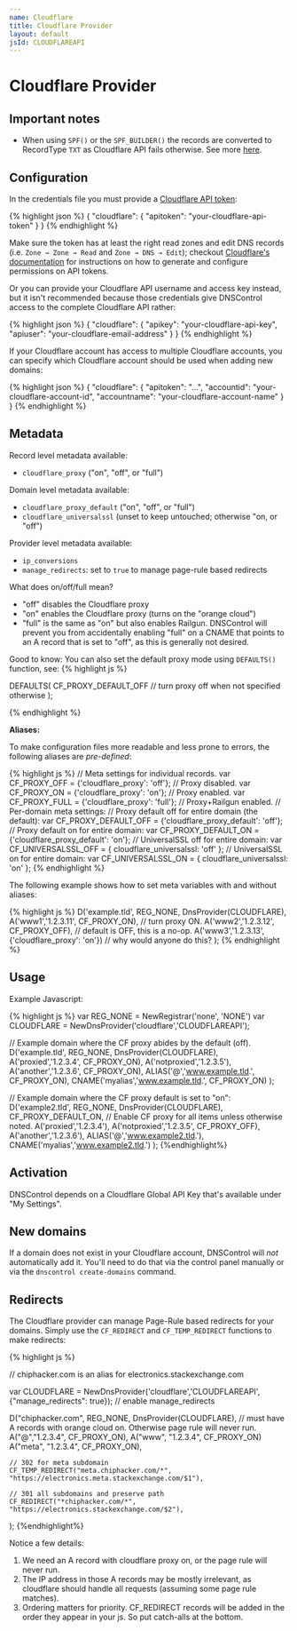 ```yaml
---
name: Cloudflare
title: Cloudflare Provider
layout: default
jsId: CLOUDFLAREAPI
---
```

# Cloudflare Provider

## Important notes

* When using `SPF()` or the `SPF_BUILDER()` the records are converted to RecordType `TXT` as Cloudflare API fails otherwise. See more [here](https://github.com/StackExchange/dnscontrol/issues/446).

## Configuration
In the credentials file you must provide a [Cloudflare API token](https://dash.cloudflare.com/profile/api-tokens):

{% highlight json %}
{
  "cloudflare": {
    "apitoken": "your-cloudflare-api-token"
  }
}
{% endhighlight %}

Make sure the token has at least the right read zones and edit DNS records (i.e. `Zone → Zone → Read` and `Zone → DNS → Edit`);
checkout [Cloudflare's documentation](https://support.cloudflare.com/hc/en-us/articles/200167836-Managing-API-Tokens-and-Keys) for instructions on how to generate and configure permissions on API tokens.


Or you can provide your Cloudflare API username and access key instead, but it isn't recommended because those credentials give DNSControl access to the complete Cloudflare API rather:

{% highlight json %}
{
  "cloudflare": {
    "apikey": "your-cloudflare-api-key",
    "apiuser": "your-cloudflare-email-address"
  }
}
{% endhighlight %}

If your Cloudflare account has access to multiple Cloudflare accounts, you can specify which Cloudflare account should be used when adding new domains:

{% highlight json %}
{
  "cloudflare": {
    "apitoken": "...",
    "accountid": "your-cloudflare-account-id",
    "accountname": "your-cloudflare-account-name"
  }
}
{% endhighlight %}

## Metadata
Record level metadata available:
   * `cloudflare_proxy` ("on", "off", or "full")

Domain level metadata available:
   * `cloudflare_proxy_default` ("on", "off", or "full")
   * `cloudflare_universalssl` (unset to keep untouched; otherwise "on, or "off")

Provider level metadata available:
   * `ip_conversions`
   * `manage_redirects`: set to `true` to manage page-rule based redirects

What does on/off/full mean?

   * "off" disables the Cloudflare proxy
   * "on" enables the Cloudflare proxy (turns on the "orange cloud")
   * "full" is the same as "on" but also enables Railgun.  DNSControl will prevent you from accidentally enabling "full" on a CNAME that points to an A record that is set to "off", as this is generally not desired.

Good to know: You can also set the default proxy mode using `DEFAULTS()` function, see:
{% highlight js %}

DEFAULTS(
	CF_PROXY_DEFAULT_OFF // turn proxy off when not specified otherwise
);

{% endhighlight %}

**Aliases:**

To make configuration files more readable and less prone to errors,
the following aliases are *pre-defined*:

{% highlight js %}
// Meta settings for individual records.
var CF_PROXY_OFF = {'cloudflare_proxy': 'off'};     // Proxy disabled.
var CF_PROXY_ON = {'cloudflare_proxy': 'on'};       // Proxy enabled.
var CF_PROXY_FULL = {'cloudflare_proxy': 'full'};   // Proxy+Railgun enabled.
// Per-domain meta settings:
// Proxy default off for entire domain (the default):
var CF_PROXY_DEFAULT_OFF = {'cloudflare_proxy_default': 'off'};
// Proxy default on for entire domain:
var CF_PROXY_DEFAULT_ON = {'cloudflare_proxy_default': 'on'};
// UniversalSSL off for entire domain:
var CF_UNIVERSALSSL_OFF = { cloudflare_universalssl: 'off' };
// UniversalSSL on for entire domain:
var CF_UNIVERSALSSL_ON = { cloudflare_universalssl: 'on' };
{% endhighlight %}

The following example shows how to set meta variables with and without aliases:

{% highlight js %}
D('example.tld', REG_NONE, DnsProvider(CLOUDFLARE),
    A('www1','1.2.3.11', CF_PROXY_ON),        // turn proxy ON.
    A('www2','1.2.3.12', CF_PROXY_OFF),       // default is OFF, this is a no-op.
    A('www3','1.2.3.13', {'cloudflare_proxy': 'on'}) // why would anyone do this?
);
{% endhighlight %}

## Usage
Example Javascript:

{% highlight js %}
var REG_NONE = NewRegistrar('none', 'NONE')
var CLOUDFLARE = NewDnsProvider('cloudflare','CLOUDFLAREAPI');

// Example domain where the CF proxy abides by the default (off).
D('example.tld', REG_NONE, DnsProvider(CLOUDFLARE),
    A('proxied','1.2.3.4', CF_PROXY_ON),
    A('notproxied','1.2.3.5'),
    A('another','1.2.3.6', CF_PROXY_ON),
    ALIAS('@','www.example.tld.', CF_PROXY_ON),
    CNAME('myalias','www.example.tld.', CF_PROXY_ON)
);

// Example domain where the CF proxy default is set to "on":
D('example2.tld', REG_NONE, DnsProvider(CLOUDFLARE),
    CF_PROXY_DEFAULT_ON, // Enable CF proxy for all items unless otherwise noted.
    A('proxied','1.2.3.4'),
    A('notproxied','1.2.3.5', CF_PROXY_OFF),
    A('another','1.2.3.6'),
    ALIAS('@','www.example2.tld.'),
    CNAME('myalias','www.example2.tld.')
);
{%endhighlight%}

## Activation
DNSControl depends on a Cloudflare Global API Key that's available under "My Settings".

## New domains
If a domain does not exist in your Cloudflare account, DNSControl
will *not* automatically add it. You'll need to do that via the
control panel manually or via the `dnscontrol create-domains` command.

## Redirects
The Cloudflare provider can manage Page-Rule based redirects for your domains. Simply use the `CF_REDIRECT` and `CF_TEMP_REDIRECT` functions to make redirects:

{% highlight js %}

// chiphacker.com is an alias for electronics.stackexchange.com

var CLOUDFLARE = NewDnsProvider('cloudflare','CLOUDFLAREAPI', {"manage_redirects": true}); // enable manage_redirects

D("chiphacker.com", REG_NONE, DnsProvider(CLOUDFLARE),
    // must have A records with orange cloud on. Otherwise page rule will never run.
    A("@","1.2.3.4", CF_PROXY_ON),
    A("www", "1.2.3.4", CF_PROXY_ON)
    A("meta", "1.2.3.4", CF_PROXY_ON),

    // 302 for meta subdomain
    CF_TEMP_REDIRECT("meta.chiphacker.com/*", "https://electronics.meta.stackexchange.com/$1"),

    // 301 all subdomains and preserve path
    CF_REDIRECT("*chiphacker.com/*", "https://electronics.stackexchange.com/$2"),
);
{%endhighlight%}

Notice a few details:

1. We need an A record with cloudflare proxy on, or the page rule will never run.
2. The IP address in those A records may be mostly irrelevant, as cloudflare should handle all requests (assuming some page rule matches).
3. Ordering matters for priority. CF_REDIRECT records will be added in the order they appear in your js. So put catch-alls at the bottom.
